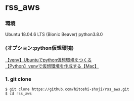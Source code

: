 # rss_aws
### 環境
Ubuntu 18.04.6 LTS (Bionic Beaver)
python3.8.0

### (オプション:python仮想環境)
[【venv】Ubuntuでpython仮想環境をつくる](https://qiita.com/komoto2020/items/9837455f8549e06016d8)  
[【Python】venvで仮想環境を作成する【Mac】](https://ymgsapo.com/2020/08/16/how-to-use-venv/)

### 1. git clone
```
$ git clone https://github.com/hitoshi-shoji/rss_aws.git
$ cd rss_aws
```
###

